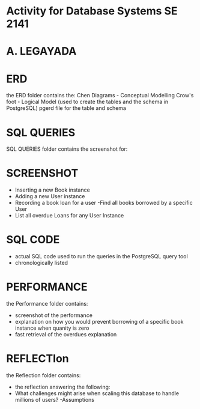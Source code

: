 # Activity for Database Systems SE 2141

# A. LEGAYADA

# ERD

the ERD folder contains the:
Chen Diagrams - Conceptual Modelling
Crow's foot - Logical Model (used to create the tables and the schema in PostgreSQL)
pgerd file for the table and schema

# SQL QUERIES

SQL QUERIES folder contains the screenshot for:

# SCREENSHOT

- Inserting a new Book instance
- Adding a new User instance
- Recording a book loan for a user
  -Find all books borrowed by a specific User
- List all overdue Loans for any User Instance

# SQL CODE

- actual SQL code used to run the queries in the PostgreSQL query tool
- chronologically listed

# PERFORMANCE

the Performance folder contains:

- screenshot of the performance
- explanation on how you would prevent borrowing of a specific book instance when quanity is zero
- fast retrieval of the overdues explanation

# REFLECTIon

the Reflection folder contains:

- the reflection answering the following:
- What challenges might arise when scaling this database to handle millions of users?
  -Assumptions
